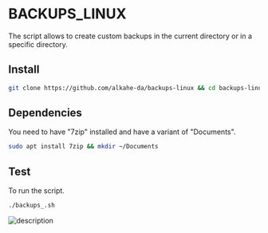# BACKUPS_LINUX
The script allows to create custom backups in the current directory or in a specific directory.
## Install
```bash
git clone https://github.com/alkahe-da/backups-linux && cd backups-linux && chmod +x backups_.sh
```
## Dependencies
You need to have "7zip" installed and have a variant of "Documents".
```bash
sudo apt install 7zip && mkdir ~/Documents
```
## Test
To run the script.
```bash
./backups_.sh
```
![description](https://private-user-images.githubusercontent.com/193823766/402194903-4430a821-1d6f-4d8d-ab0c-5100ce039fee.png?jwt=eyJhbGciOiJIUzI1NiIsInR5cCI6IkpXVCJ9.eyJpc3MiOiJnaXRodWIuY29tIiwiYXVkIjoicmF3LmdpdGh1YnVzZXJjb250ZW50LmNvbSIsImtleSI6ImtleTUiLCJleHAiOjE3MzY1NjM5NTcsIm5iZiI6MTczNjU2MzY1NywicGF0aCI6Ii8xOTM4MjM3NjYvNDAyMTk0OTAzLTQ0MzBhODIxLTFkNmYtNGQ4ZC1hYjBjLTUxMDBjZTAzOWZlZS5wbmc_WC1BbXotQWxnb3JpdGhtPUFXUzQtSE1BQy1TSEEyNTYmWC1BbXotQ3JlZGVudGlhbD1BS0lBVkNPRFlMU0E1M1BRSzRaQSUyRjIwMjUwMTExJTJGdXMtZWFzdC0xJTJGczMlMkZhd3M0X3JlcXVlc3QmWC1BbXotRGF0ZT0yMDI1MDExMVQwMjQ3MzdaJlgtQW16LUV4cGlyZXM9MzAwJlgtQW16LVNpZ25hdHVyZT0yODZhNTQxOWRjYWEwM2E0YTIzMGI2ODQ3ZGNjOTZhYmNjM2NjMjlkODhlOTAyOWIxODJmMjEzMjk2YTE4NTFhJlgtQW16LVNpZ25lZEhlYWRlcnM9aG9zdCJ9.kBajlyJYZGM6bXs80WrGi0GbYHBb_4AVPObbX6ZvR54)

